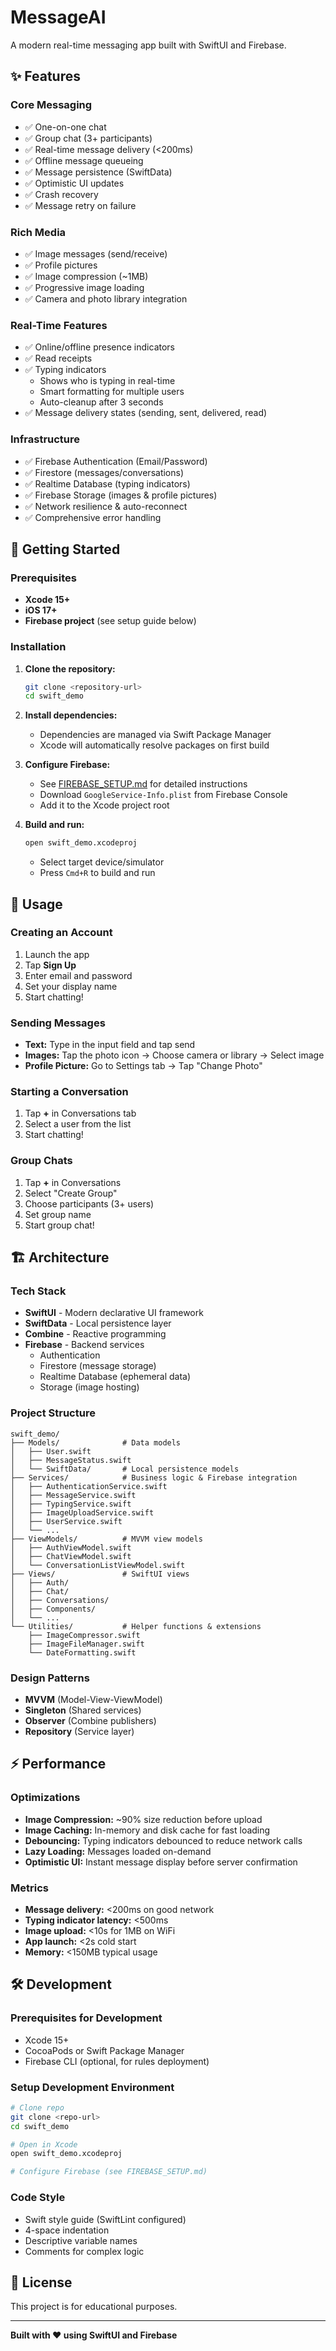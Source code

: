 # MessageAI

A modern real-time messaging app built with SwiftUI and Firebase.

## ✨ Features

### Core Messaging
- ✅ One-on-one chat
- ✅ Group chat (3+ participants)
- ✅ Real-time message delivery (<200ms)
- ✅ Offline message queueing
- ✅ Message persistence (SwiftData)
- ✅ Optimistic UI updates
- ✅ Crash recovery
- ✅ Message retry on failure

### Rich Media
- ✅ Image messages (send/receive)
- ✅ Profile pictures
- ✅ Image compression (~1MB)
- ✅ Progressive image loading
- ✅ Camera and photo library integration

### Real-Time Features
- ✅ Online/offline presence indicators
- ✅ Read receipts
- ✅ Typing indicators
  - Shows who is typing in real-time
  - Smart formatting for multiple users
  - Auto-cleanup after 3 seconds
- ✅ Message delivery states (sending, sent, delivered, read)

### Infrastructure
- ✅ Firebase Authentication (Email/Password)
- ✅ Firestore (messages/conversations)
- ✅ Realtime Database (typing indicators)
- ✅ Firebase Storage (images & profile pictures)
- ✅ Network resilience & auto-reconnect
- ✅ Comprehensive error handling

## 🚀 Getting Started

### Prerequisites
- **Xcode 15+**
- **iOS 17+**
- **Firebase project** (see setup guide below)

### Installation

1. **Clone the repository:**
   ```bash
   git clone <repository-url>
   cd swift_demo
   ```

2. **Install dependencies:**
   - Dependencies are managed via Swift Package Manager
   - Xcode will automatically resolve packages on first build

3. **Configure Firebase:**
   - See [FIREBASE_SETUP.md](FIREBASE_SETUP.md) for detailed instructions
   - Download `GoogleService-Info.plist` from Firebase Console
   - Add it to the Xcode project root

4. **Build and run:**
   ```bash
   open swift_demo.xcodeproj
   ```
   - Select target device/simulator
   - Press `Cmd+R` to build and run

## 📱 Usage

### Creating an Account
1. Launch the app
2. Tap **Sign Up**
3. Enter email and password
4. Set your display name
5. Start chatting!

### Sending Messages
- **Text:** Type in the input field and tap send
- **Images:** Tap the photo icon → Choose camera or library → Select image
- **Profile Picture:** Go to Settings tab → Tap "Change Photo"

### Starting a Conversation
1. Tap **+** in Conversations tab
2. Select a user from the list
3. Start chatting!

### Group Chats
1. Tap **+** in Conversations
2. Select "Create Group"
3. Choose participants (3+ users)
4. Set group name
5. Start group chat!

## 🏗️ Architecture

### Tech Stack
- **SwiftUI** - Modern declarative UI framework
- **SwiftData** - Local persistence layer
- **Combine** - Reactive programming
- **Firebase** - Backend services
  - Authentication
  - Firestore (message storage)
  - Realtime Database (ephemeral data)
  - Storage (image hosting)

### Project Structure
```
swift_demo/
├── Models/              # Data models
│   ├── User.swift
│   ├── MessageStatus.swift
│   └── SwiftData/       # Local persistence models
├── Services/            # Business logic & Firebase integration
│   ├── AuthenticationService.swift
│   ├── MessageService.swift
│   ├── TypingService.swift
│   ├── ImageUploadService.swift
│   ├── UserService.swift
│   └── ...
├── ViewModels/          # MVVM view models
│   ├── AuthViewModel.swift
│   ├── ChatViewModel.swift
│   └── ConversationListViewModel.swift
├── Views/               # SwiftUI views
│   ├── Auth/
│   ├── Chat/
│   ├── Conversations/
│   ├── Components/
│   └── ...
└── Utilities/           # Helper functions & extensions
    ├── ImageCompressor.swift
    ├── ImageFileManager.swift
    └── DateFormatting.swift
```

### Design Patterns
- **MVVM** (Model-View-ViewModel)
- **Singleton** (Shared services)
- **Observer** (Combine publishers)
- **Repository** (Service layer)

## ⚡ Performance

### Optimizations
- **Image Compression:** ~90% size reduction before upload
- **Image Caching:** In-memory and disk cache for fast loading
- **Debouncing:** Typing indicators debounced to reduce network calls
- **Lazy Loading:** Messages loaded on-demand
- **Optimistic UI:** Instant message display before server confirmation

### Metrics
- **Message delivery:** <200ms on good network
- **Typing indicator latency:** <500ms
- **Image upload:** <10s for 1MB on WiFi
- **App launch:** <2s cold start
- **Memory:** <150MB typical usage

## 🛠️ Development

### Prerequisites for Development
- Xcode 15+
- CocoaPods or Swift Package Manager
- Firebase CLI (optional, for rules deployment)

### Setup Development Environment
```bash
# Clone repo
git clone <repo-url>
cd swift_demo

# Open in Xcode
open swift_demo.xcodeproj

# Configure Firebase (see FIREBASE_SETUP.md)
```

### Code Style
- Swift style guide (SwiftLint configured)
- 4-space indentation
- Descriptive variable names
- Comments for complex logic

## 📝 License

This project is for educational purposes.

---

**Built with ❤️ using SwiftUI and Firebase**

